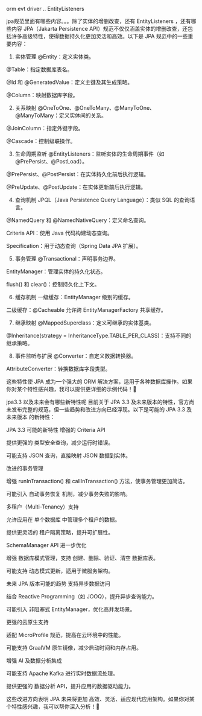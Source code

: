 

orm
evt driver .. EntityListeners


jpa规范里面有哪些内容。。。除了实体的增删改查，还有 EntityListeners ，还有哪些内容
JPA（Jakarta Persistence API）规范不仅仅涵盖实体的增删改查，还包括许多高级特性，使得数据持久化更加灵活和高效。以下是 JPA 规范中的一些重要内容：

1. 实体管理
   @Entity：定义实体类。

@Table：指定数据库表名。

@Id 和 @GeneratedValue：定义主键及其生成策略。

@Column：映射数据库字段。

2. 关系映射
   @OneToOne、@OneToMany、@ManyToOne、@ManyToMany：定义实体间的关系。

@JoinColumn：指定外键字段。

@Cascade：控制级联操作。

3. 生命周期监听
   @EntityListeners：监听实体的生命周期事件（如 @PrePersist、@PostLoad）。

@PrePersist、@PostPersist：在实体持久化前后执行逻辑。

@PreUpdate、@PostUpdate：在实体更新前后执行逻辑。

4. 查询机制
   JPQL（Java Persistence Query Language）：类似 SQL 的查询语言。

@NamedQuery 和 @NamedNativeQuery：定义命名查询。

Criteria API：使用 Java 代码构建动态查询。

Specification：用于动态查询（Spring Data JPA 扩展）。

5. 事务管理
   @Transactional：声明事务边界。

EntityManager：管理实体的持久化状态。

flush() 和 clear()：控制持久化上下文。

6. 缓存机制
   一级缓存：EntityManager 级别的缓存。

二级缓存：@Cacheable 允许跨 EntityManagerFactory 共享缓存。

7. 继承映射
   @MappedSuperclass：定义可继承的实体基类。

@Inheritance(strategy = InheritanceType.TABLE_PER_CLASS)：支持不同的继承策略。

8. 事件监听与扩展
   @Converter：自定义数据转换器。

AttributeConverter：转换数据库字段类型。

这些特性使 JPA 成为一个强大的 ORM 解决方案，适用于各种数据库操作。如果你对某个特性感兴趣，我可以提供更详细的示例代码！🚀



jpa3.3 以及未来会有哪些新特性呢
目前关于 JPA 3.3 及未来版本的特性，官方尚未发布完整的规范，但一些趋势和改进方向已经浮现。以下是可能的 JPA 3.3 及未来版本 的新特性：

JPA 3.3 可能的新特性
增强的 Criteria API

提供更强的 类型安全查询，减少运行时错误。

可能支持 JSON 查询，直接映射 JSON 数据到实体。

改进的事务管理

增强 runInTransaction() 和 callInTransaction() 方法，使事务管理更加简洁。

可能引入 自动事务恢复 机制，减少事务失败的影响。

多租户（Multi-Tenancy）支持

允许应用在 单个数据库 中管理多个租户的数据。

提供更灵活的 租户隔离策略，提升可扩展性。

SchemaManager API 进一步优化

增强 数据库模式管理，支持 创建、删除、验证、清空 数据库表。

可能支持 动态模式更新，适用于微服务架构。

未来 JPA 版本可能的趋势
支持异步数据访问

结合 Reactive Programming（如 JOOQ），提升异步查询能力。

可能引入 非阻塞式 EntityManager，优化高并发场景。

更强的云原生支持

适配 MicroProfile 规范，提高在云环境中的性能。

可能支持 GraalVM 原生镜像，减少启动时间和内存占用。

增强 AI 及数据分析集成

可能支持 Apache Kafka 进行实时数据流处理。

提供更强的 数据分析 API，提升应用的数据驱动能力。

这些改进方向表明 JPA 未来将更加 高效、灵活、适应现代应用架构。如果你对某个特性感兴趣，我可以帮你深入分析！🚀